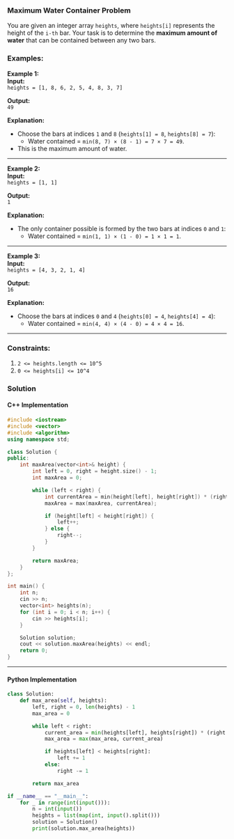 ### Maximum Water Container Problem

You are given an integer array `heights`, where `heights[i]` represents the height of the `i-th` bar. Your task is to determine the **maximum amount of water** that can be contained between any two bars.

### Examples:

**Example 1:**  
**Input:**  
`heights = [1, 8, 6, 2, 5, 4, 8, 3, 7]`

**Output:**  
`49`

**Explanation:**

- Choose the bars at indices `1` and `8` (`heights[1] = 8`, `heights[8] = 7`):
    - Water contained = `min(8, 7) × (8 - 1) = 7 × 7 = 49`.
- This is the maximum amount of water.

---

**Example 2:**  
**Input:**  
`heights = [1, 1]`

**Output:**  
`1`

**Explanation:**

- The only container possible is formed by the two bars at indices `0` and `1`:
    - Water contained = `min(1, 1) × (1 - 0) = 1 × 1 = 1`.

---

**Example 3:**  
**Input:**  
`heights = [4, 3, 2, 1, 4]`

**Output:**  
`16`

**Explanation:**

- Choose the bars at indices `0` and `4` (`heights[0] = 4`, `heights[4] = 4`):
    - Water contained = `min(4, 4) × (4 - 0) = 4 × 4 = 16`.

---

### Constraints:

1. `2 <= heights.length <= 10^5`
2. `0 <= heights[i] <= 10^4`

### Solution

#### C++ Implementation
```cpp
#include <iostream>
#include <vector>
#include <algorithm>
using namespace std;

class Solution {
public:
    int maxArea(vector<int>& height) {
        int left = 0, right = height.size() - 1;
        int maxArea = 0;

        while (left < right) {
            int currentArea = min(height[left], height[right]) * (right - left);
            maxArea = max(maxArea, currentArea);

            if (height[left] < height[right]) {
                left++;
            } else {
                right--;
            }
        }

        return maxArea;
    }
};

int main() {
    int n;
    cin >> n;
    vector<int> heights(n);
    for (int i = 0; i < n; i++) {
        cin >> heights[i];
    }

    Solution solution;
    cout << solution.maxArea(heights) << endl;
    return 0;
}
```

---

#### Python Implementation
```python
class Solution:
    def max_area(self, heights):
        left, right = 0, len(heights) - 1
        max_area = 0

        while left < right:
            current_area = min(heights[left], heights[right]) * (right - left)
            max_area = max(max_area, current_area)

            if heights[left] < heights[right]:
                left += 1
            else:
                right -= 1

        return max_area

if __name__ == "__main__":
    for _ in range(int(input())):
	    n = int(input())
	    heights = list(map(int, input().split()))
	    solution = Solution()
	    print(solution.max_area(heights))
```